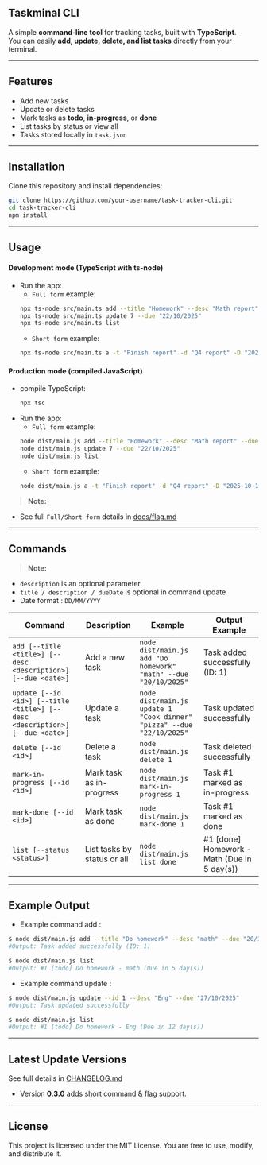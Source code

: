 ## Taskminal CLI

A simple **command-line tool** for tracking tasks, built with **TypeScript**.  
You can easily **add, update, delete, and list tasks** directly from your terminal.

---

## Features
- Add new tasks
- Update or delete tasks
- Mark tasks as **todo**, **in-progress**, or **done**
- List tasks by status or view all
- Tasks stored locally in `task.json`

---

## Installation

Clone this repository and install dependencies:

```bash
git clone https://github.com/your-username/task-tracker-cli.git
cd task-tracker-cli
npm install
```

---

## Usage

#### Development mode (TypeScript with ts-node)
 - Run the app:
    - `Full form` example:
    ```bash
    npx ts-node src/main.ts add --title "Homework" --desc "Math report" --due "20/10/2025"
    npx ts-node src/main.ts update 7 --due "22/10/2025"
    npx ts-node src/main.ts list
    ```
    - `Short form` example:
    ```bash
    npx ts-node src/main.ts a -t "Finish report" -d "Q4 report" -D "2025-10-10"
    ```
#### Production mode (compiled JavaScript)
 - compile TypeScript:
    ```bash
    npx tsc
    ```
 - Run the app:
    - `Full form` example:
    ```bash
    node dist/main.js add --title "Homework" --desc "Math report" --due "20/10/2025"
    node dist/main.js update 7 --due "22/10/2025"
    node dist/main.js list
    ```
    - `Short form` example:
    ```bash
    node dist/main.js a -t "Finish report" -d "Q4 report" -D "2025-10-10"
    ```
> **Note:** 
- See full `Full/Short form` details in [docs/flag.md](./docs/flag.md)
---

## Commands

> **Note:** 
- `description` is an optional parameter.
- `title / description / dueDate` is optional in command update
- Date format : `DD/MM/YYYY`

| Command                  | Description                     | Example                                      | Output Example |
|--------------------------|---------------------------------|----------------------------------------------|----------------|
| `add [--title <title>] [--desc <description>] [--due <date>]` | Add a new task | `node dist/main.js add "Do homework" "math" --due "20/10/2025"` | Task added successfully (ID: 1) |
| `update [--id <id>] [--title <title>] [--desc <description>] [--due <date>]` | Update a task | `node dist/main.js update 1 "Cook dinner" "pizza" --due "22/10/2025"` | Task updated successfully |
| `delete [--id <id>]`            | Delete a task                   | `node dist/main.js delete 1`                | Task deleted successfully |
| `mark-in-progress [--id <id>]`  | Mark task as in-progress        | `node dist/main.js mark-in-progress 1`      | Task #1 marked as in-progress |
| `mark-done [--id <id>]`        | Mark task as done               | `node dist/main.js mark-done 1`             | Task #1 marked as done |
| `list [--status <status>]`          | List tasks by status or all     | `node dist/main.js list done`               | #1 [done] Homework - Math (Due in 5 day(s)) |

---
## Example Output
- Example command add :
```bash
$ node dist/main.js add --title "Do homework" --desc "math" --due "20/10/2025"
#Output: Task added successfully (ID: 1)

$ node dist/main.js list
#Output: #1 [todo] Do homework - math (Due in 5 day(s))
```

- Example command update :
```bash
$ node dist/main.js update --id 1 --desc "Eng" --due "27/10/2025"
#Output: Task updated successfully

$ node dist/main.js list
#Output: #1 [todo] Do homework - Eng (Due in 12 day(s))
```
---

## Latest Update Versions
See full details in [CHANGELOG.md](./CHANGELOG.md)
- Version **0.3.0** adds short command & flag support.  

---
## License
This project is licensed under the MIT License. You are free to use, modify, and distribute it.
